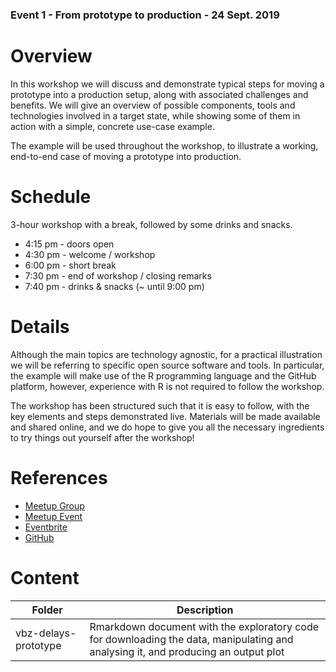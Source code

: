 ### Event 1 - From prototype to production - 24 Sept. 2019

# Overview

In this workshop we will discuss and demonstrate typical steps for moving a prototype into a production setup, along with associated challenges and benefits. We will give an overview of possible components, tools and technologies involved in a target state, while showing some of them in action with a simple, concrete use-case example. 

The example will be used throughout the workshop, to illustrate a working,
end-to-end case of moving a prototype into production.

# Schedule

3-hour workshop with a break, followed by some drinks and snacks.

* 4:15 pm - doors open
* 4:30 pm - welcome / workshop
* 6:00 pm - short break
* 7:30 pm - end of workshop / closing remarks
* 7:40 pm - drinks & snacks (~ until 9:00 pm)

# Details

Although the main topics are technology agnostic, for a practical illustration we will be referring to specific open source software and tools. In particular, the example will make use of the R programming language and the GitHub platform, however, experience with R is not required to follow the workshop.

The workshop has been structured such that it is easy to follow, with the key elements and steps demonstrated live. Materials will be made available and shared online, and we do hope to give you all the necessary ingredients to try things out yourself after the workshop!

# References

* [Meetup Group](https://www.meetup.com/MiraiLabs-Data-Science-Workshops/)
* [Meetup Event](https://www.meetup.com/MiraiLabs-Data-Science-Workshops/events/262582683/)
* [Eventbrite](https://www.eventbrite.com/e/from-prototype-to-production-registration-70891746121)
* [GitHub](https://github.com/miraisolutions/MiraiLabs)

# Content

| Folder | Description |
|--------|-------------|
| vbz-delays-prototype | Rmarkdown document with the exploratory code for downloading the data, manipulating and analysing it, and producing an output plot |
